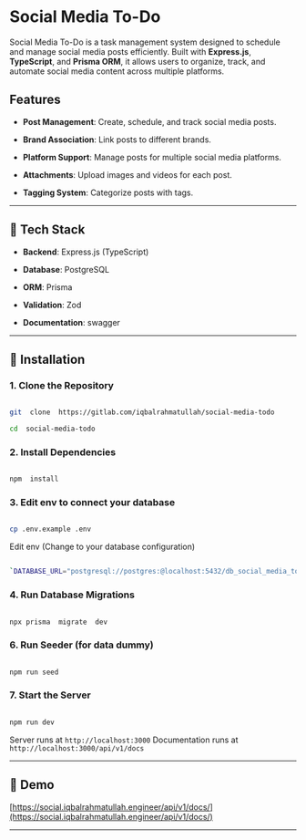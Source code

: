 # Social Media To-Do

Social Media To-Do is a task management system designed to schedule and manage social media posts efficiently. Built with **Express.js**, **TypeScript**, and **Prisma ORM**, it allows users to organize, track, and automate social media content across multiple platforms.

## Features

- **Post Management**: Create, schedule, and track social media posts.

- **Brand Association**: Link posts to different brands.

- **Platform Support**: Manage posts for multiple social media platforms.

- **Attachments**: Upload images and videos for each post.

- **Tagging System**: Categorize posts with tags.

---

## 📌 Tech Stack

- **Backend**: Express.js (TypeScript)

- **Database**: PostgreSQL

- **ORM**: Prisma

- **Validation**: Zod

- **Documentation**: swagger

---

## 🚀 Installation

### 1. Clone the Repository

```bash

git  clone  https://gitlab.com/iqbalrahmatullah/social-media-todo

cd  social-media-todo

```

### 2. Install Dependencies

```bash

npm  install

```

### 3. Edit env to connect your database

```bash

cp .env.example .env

```

Edit env (Change to your database configuration)

```bash

`DATABASE_URL="postgresql://postgres:@localhost:5432/db_social_media_todo?schema=public"`

```

### 4. Run Database Migrations

```bash

npx prisma  migrate  dev

```

### 6. Run Seeder (for data dummy)

```bash

npm run seed

```

### 7. Start the Server

```bash

npm run dev

```

Server runs at `http://localhost:3000`
Documentation runs at `http://localhost:3000/api/v1/docs`

---

## 🚀 Demo

[https://social.iqbalrahmatullah.engineer/api/v1/docs/](https://social.iqbalrahmatullah.engineer/api/v1/docs/)

---

